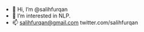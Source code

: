 - 👋 Hi, I’m @salihfurqan
- 👀 I’m interested in NLP.
- 📫 salihfurqan@gmail.com twitter.com/salihfurqan
